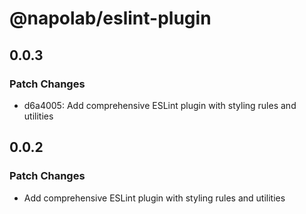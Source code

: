 # @napolab/eslint-plugin

## 0.0.3

### Patch Changes

- d6a4005: Add comprehensive ESLint plugin with styling rules and utilities

## 0.0.2

### Patch Changes

- Add comprehensive ESLint plugin with styling rules and utilities
